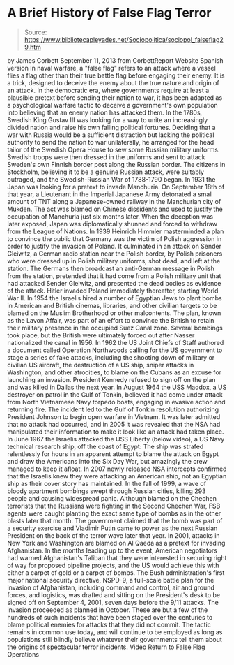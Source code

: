 # A Brief History of False Flag Terror

> Source: https://www.bibliotecapleyades.net/Sociopolitica/sociopol_falseflag29.htm

by James Corbett September 11, 2013 from CorbettReport Website
Spanish version
In naval warfare, a "false flag" refers to an attack where a vessel flies a flag other than their true battle flag before engaging their enemy.
It is a trick, designed to deceive the enemy about the true nature and origin of an attack.
In the democratic era, where governments require at least a plausible pretext before sending their nation to war, it has been adapted as a psychological warfare tactic to deceive a government's own population into believing that an enemy nation has attacked them.
In the 1780s, Swedish King Gustav III was looking for a way to unite an increasingly divided nation and raise his own falling political fortunes.
Deciding that a war with Russia would be a sufficient distraction but lacking the political authority to send the nation to war unilaterally, he arranged for the head tailor of the Swedish Opera House to sew some Russian military uniforms.
Swedish troops were then dressed in the uniforms and sent to attack Sweden's own Finnish border post along the Russian border. The citizens in Stockholm, believing it to be a genuine Russian attack, were suitably outraged, and the Swedish-Russian War of 1788-1790 began.
In 1931 the Japan was looking for a pretext to invade Manchuria. On September 18th of that year, a Lieutenant in the Imperial Japanese Army detonated a small amount of TNT along a Japanese-owned railway in the Manchurian city of Mukden.
The act was blamed on Chinese dissidents and used to justify the occupation of Manchuria just six months later. When the deception was later exposed, Japan was diplomatically shunned and forced to withdraw from the League of Nations.
In 1939 Heinrich Himmler masterminded a plan to convince the public that Germany was the victim of Polish aggression in order to justify the invasion of Poland.
It culminated in an attack on Sender Gleiwitz, a German radio station near the Polish border, by Polish prisoners who were dressed up in Polish military uniforms, shot dead, and left at the station.
The Germans then broadcast an anti-German message in Polish from the station, pretended that it had come from a Polish military unit that had attacked Sender Gleiwitz, and presented the dead bodies as evidence of the attack. Hitler invaded Poland immediately thereafter, starting World War II.
In 1954 the Israelis hired a number of Egyptian Jews to plant bombs in American and British cinemas, libraries, and other civilian targets to be blamed on the Muslim Brotherhood or other malcontents.
The plan, known as the Lavon Affair, was part of an effort to convince the British to retain their military presence in the occupied Suez Canal zone. Several bombings took place, but the British were ultimately forced out after Nasser nationalized the canal in 1956.
In 1962 the US Joint Chiefs of Staff authored a document called Operation Northwoods calling for the US government to stage a series of fake attacks, including the shooting down of military or civilian US aircraft, the destruction of a US ship, sniper attacks in Washington, and other atrocities, to blame on the Cubans as an excuse for launching an invasion.
President Kennedy refused to sign off on the plan and was killed in Dallas the next year.
In August 1964 the USS Maddox, a US destroyer on patrol in the Gulf of Tonkin, believed it had come under attack from North Vietnamese Navy torpedo boats, engaging in evasive action and returning fire.
The incident led to the Gulf of Tonkin resolution authorizing President Johnson to begin open warfare in Vietnam. It was later admitted that no attack had occurred, and in 2005 it was revealed that the NSA had manipulated their information to make it look like an attack had taken place.
In June 1967 the Israelis attacked the USS Liberty (below video), a US Navy technical research ship, off the coast of Egypt:
The ship was strafed relentlessly for hours in an apparent attempt to blame the attack on Egypt and draw the Americans into the Six Day War, but amazingly the crew managed to keep it afloat.
In 2007 newly released NSA intercepts confirmed that the Israelis knew they were attacking an American ship, not an Egyptian ship as their cover story has maintained.
In the fall of 1999, a wave of bloody apartment bombings swept through Russian cities, killing 293 people and causing widespread panic.
Although blamed on the Chechen terrorists that the Russians were fighting in the Second Chechen War, FSB agents were caught planting the exact same type of bombs as in the other blasts later that month.
The government claimed that the bomb was part of a security exercise and Vladimir Putin came to power as the next Russian President on the back of the terror wave later that year.
In 2001, attacks in New York and Washington are blamed on Al Qaeda as a pretext for invading Afghanistan.
In the months leading up to the event, American negotiators had warned Afghanistan's Taliban that they were interested in securing right of way for proposed pipeline projects, and the US would achieve this with either a carpet of gold or a carpet of bombs.
The Bush administration's first major national security directive, NSPD-9, a full-scale battle plan for the invasion of Afghanistan, including command and control, air and ground forces, and logistics, was drafted and sitting on the President's desk to be signed off on September 4, 2001, seven days before the 9/11 attacks.
The invasion proceeded as planned in October.
These are but a few of the hundreds of such incidents that have been staged over the centuries to blame political enemies for attacks that they did not commit.
The tactic remains in common use today, and will continue to be employed as long as populations still blindly believe whatever their governments tell them about the origins of spectacular terror incidents.
Video
Return to False Flag Operations
